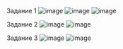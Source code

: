 Задание 1
![image](https://github.com/AlexanderSchelokov/Prometheus.-2/assets/121572590/778d05e5-6218-48f5-8685-308ce91e1b64)
![image](https://github.com/AlexanderSchelokov/Prometheus.-2/assets/121572590/f682cc08-6e64-4465-912b-34f7ce967a7d)
![image](https://github.com/AlexanderSchelokov/Prometheus.-2/assets/121572590/404b42e2-a15b-48df-b805-9759361e9cf6)

Задание 2
![image](https://github.com/AlexanderSchelokov/Prometheus.-2/assets/121572590/94c26421-3e09-4ed7-9be1-ef8bd2a8f9f7)
![image](https://github.com/AlexanderSchelokov/Prometheus.-2/assets/121572590/e28edeb5-de3a-47dd-bb09-e0747f19fef1)


Задание 3
![image](https://github.com/AlexanderSchelokov/Prometheus.-2/assets/121572590/40294d7b-a89e-46c6-95ca-b7c01cebb19b)
![image](https://github.com/AlexanderSchelokov/Prometheus.-2/assets/121572590/ea92c433-8aad-42e3-9376-9005f28ebaf2)

